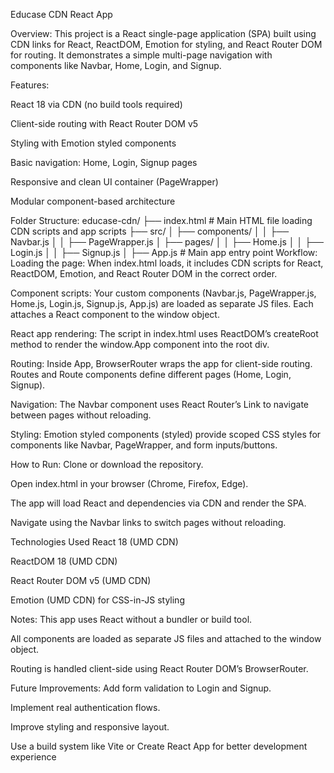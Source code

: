 Educase CDN React App

Overview:
This project is a React single-page application (SPA) built using CDN links for React, ReactDOM, Emotion for styling, and React Router DOM for routing. It demonstrates a simple multi-page navigation with components like Navbar, Home, Login, and Signup.

Features:

React 18 via CDN (no build tools required)

Client-side routing with React Router DOM v5

Styling with Emotion styled components

Basic navigation: Home, Login, Signup pages

Responsive and clean UI container (PageWrapper)

Modular component-based architecture

Folder Structure:
educase-cdn/
├── index.html           # Main HTML file loading CDN scripts and app scripts
├── src/
│   ├── components/
│   │   ├── Navbar.js
│   │   ├── PageWrapper.js
│   ├── pages/
│   │   ├── Home.js
│   │   ├── Login.js
│   │   ├── Signup.js
│   ├── App.js           # Main app entry point
Workflow:
Loading the page: When index.html loads, it includes CDN scripts for React, ReactDOM, Emotion, and React Router DOM in the correct order.

Component scripts: Your custom components (Navbar.js, PageWrapper.js, Home.js, Login.js, Signup.js, App.js) are loaded as separate JS files. Each attaches a React component to the window object.

React app rendering: The script in index.html uses ReactDOM’s createRoot method to render the window.App component into the root div.

Routing: Inside App, BrowserRouter wraps the app for client-side routing. Routes and Route components define different pages (Home, Login, Signup).

Navigation: The Navbar component uses React Router’s Link to navigate between pages without reloading.

Styling: Emotion styled components (styled) provide scoped CSS styles for components like Navbar, PageWrapper, and form inputs/buttons.

How to Run:
Clone or download the repository.

Open index.html in your browser (Chrome, Firefox, Edge).

The app will load React and dependencies via CDN and render the SPA.

Navigate using the Navbar links to switch pages without reloading.

Technologies Used
React 18 (UMD CDN)

ReactDOM 18 (UMD CDN)

React Router DOM v5 (UMD CDN)

Emotion (UMD CDN) for CSS-in-JS styling

Notes:
This app uses React without a bundler or build tool.

All components are loaded as separate JS files and attached to the window object.

Routing is handled client-side using React Router DOM’s BrowserRouter.

Future Improvements:
Add form validation to Login and Signup.

Implement real authentication flows.

Improve styling and responsive layout.

Use a build system like Vite or Create React App for better development experience
